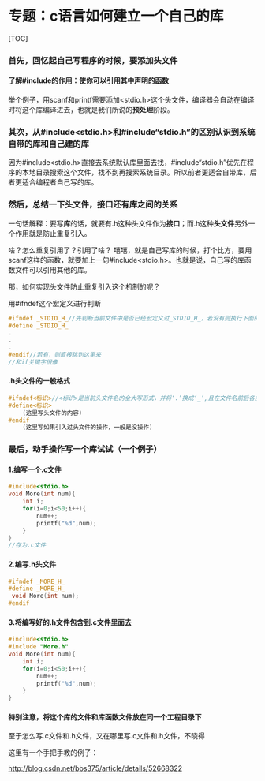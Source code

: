 # 专题：c语言如何建立一个自己的库

[^参考]: 《脑洞大开C语言另类攻略》刘隽良编著，西安电子科技大学出版社

[TOC]



### 首先，回忆起自己写程序的时候，要添加头文件

#### 了解#include的作用：使你可以引用其中声明的函数

举个例子，用scanf和printf需要添加<stdio.h>这个头文件，编译器会自动在编译时将这个库编译进去，也就是我们所说的**预处理**阶段。

### 其次，从#include<stdio.h>和#include“stdio.h”的区别认识到系统自带的库和自己建的库

因为#include<stdio.h>直接去系统默认库里面去找，#include“stdio.h”优先在程序的本地目录搜索这个文件，找不到再搜索系统目录。所以前者更适合自带库，后者更适合编程者自己写的库。

### 然后，总结一下头文件，接口还有库之间的关系

一句话解释：要写**库**的话，就要有.h这种头文件作为**接口**；而.h这种**头文件**另外一个作用就是防止重复引入。

啥？怎么重复引用了？引用了啥？   嘻嘻，就是自己写库的时候，打个比方，要用scanf这样的函数，就要加上一句#include<stdio.h>。也就是说，自己写的库函数文件可以引用其他的库。

那，如何实现头文件防止重复引入这个机制的呢？

用#ifndef这个宏定义进行判断

```c
#ifndef _STDIO_H_//先判断当前文件中是否已经宏定义过_STDIO_H_，若没有则执行下面的语句
#define _STDIO_H_
.
.
.
#endif//若有，则直接跳到这里来
//和if关键字很像
```

#### .h头文件的一般格式

```c
#ifndef<标识>//<标识>是当前头文件名的全大写形式，并将‘.’换成‘_’,且在文件名前后各加'_'
#define<标识>
	(这里写头文件的内容)
#endif
	(这里写如果引入过头文件的操作，一般是没操作)
```

### 最后，动手操作写一个库试试（一个例子）

#### 1.编写一个.c文件

```c
#include<stdio.h>
void More(int num){
    int i;
    for(i=0;i<50;i++){
        num++;
        printf("%d",num);
    }
}
//存为.c文件
```

#### 2.编写.h头文件

```c
#ifndef _MORE_H_
#define _MORE_H_
 void More(int num);
#endif
```

#### 3.将编写好的.h文件包含到.c文件里面去

```c
#include<stdio.h>
#include "More.h"
void More(int num){
    int i;
    for(i=0;i<50;i++){
        num++;
        printf("%d",num);
    }
}
```

#### 特别注意，将这个库的文件和库函数文件放在同一个工程目录下

至于怎么写.c文件和.h文件，又在哪里写.c文件和.h文件，不晓得

这里有一个手把手教的例子：

http://blog.csdn.net/bbs375/article/details/52668322